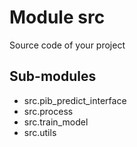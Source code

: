 Module src
==========
Source code of your project

Sub-modules
-----------
* src.pib_predict_interface
* src.process
* src.train_model
* src.utils